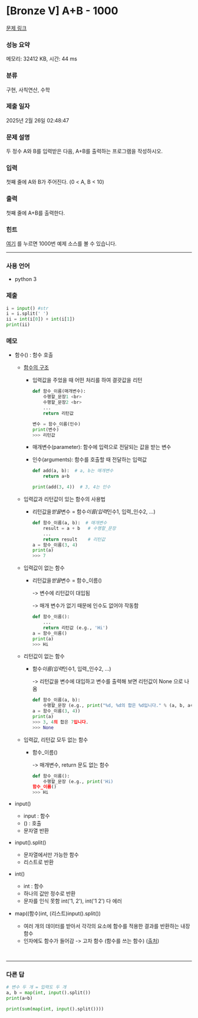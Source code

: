 # [Bronze V] A+B - 1000

[문제 링크](https://www.acmicpc.net/problem/1000)

### 성능 요약

메모리: 32412 KB, 시간: 44 ms

### 분류

구현, 사칙연산, 수학

### 제출 일자

2025년 2월 26일 02:48:47

### 문제 설명

<p>두 정수 A와 B를 입력받은 다음, A+B를 출력하는 프로그램을 작성하시오.</p>

### 입력

 <p>첫째 줄에 A와 B가 주어진다. (0 < A, B < 10)</p>

### 출력

 <p>첫째 줄에 A+B를 출력한다.</p>

### 힌트

[여기](https://help.acmicpc.net/language/info) 를 누르면 1000번 예제 소스를 볼 수 있습니다.

---

### 사용 언어

- python 3

### 제출

```python
i = input() #str
i = i.split(' ')
ii = int(i[0]) + int(i[1])
print(ii)
```

### 메모

- 함수() : 함수 호출

  - [함수의 구조](https://wikidocs.net/24#_5)

    - 입력값을 주었을 때 어떤 처리를 하여 결괏값을 리턴 <br>

      ```python
      def 함수_이름(매개변수):
          수행할_문장1 <br>
          수행할_문장2 <br>
          ...
          return 리턴값

      변수 = 함수_이름(인수)
      print(변수)
      >>> 리턴값
      ```

    - 매개변수(parameter): 함수에 입력으로 전달되는 값을 받는 변수
    - 인수(arguments): 함수를 호출할 때 전달하는 입력값

      ```python
      def add(a, b):  # a, b는 매개변수
          return a+b

      print(add(3, 4))  # 3, 4는 인수
      ```

  - 입력값과 리턴값이 있는 함수의 사용법 <br>

    - 리턴값을*받을*변수 = 함수*이름(입력*인수1, 입력\_인수2, ...) <br>

      ```python
      def 함수_이름(a, b):  # 매개변수
          result = a + b   # 수행할_문장
          ...
          return result    # 리턴값
      a = 함수_이름(3, 4)
      print(a)
      >>> 7
      ```

  - 입력값이 없는 함수 <br>

    - 리턴값을*받을*변수 = 함수\_이름() <br>

      -> 변수에 리턴값이 대입됨 <br>

      -> 매개 변수가 없기 때문에 인수도 없어야 작동함

      ```python
      def 함수_이름():
          ...
          return 리턴값 (e.g., 'Hi')
      a = 함수_이름()
      print(a)
      >>> Hi
      ```

  - 리턴값이 없는 함수 <br>

    - 함수*이름(입력*인수1, 입력\_인수2, ...) <br>

      -> 리턴값을 변수에 대입하고 변수를 출력해 보면 리턴값이 None 으로 나옴

      ```python
      def 함수_이름(a, b):
          수행할_문장 (e.g., print("%d, %d의 합은 %d입니다." % (a, b, a+b))
      a = 함수_이름(3, 4))
      print(a)
      >>> 3, 4의 합은 7입니다.
      >>> None
      ```

  - 입력값, 리턴값 모두 없는 함수

    - 함수\_이름() <br>

      -> 매개변수, return 문도 없는 함수

      ```python
      def 함수_이름():
          수행할_문장 (e.g., print('Hi)
      함수_이름()
      >>> Hi
      ```

- input()
  - input : 함수
  - () : 호출
  - 문자열 반환
- input().split() <br>
  - 문자열에서만 가능한 함수
  - 리스트로 반환
- int() <br>
  - int : 함수
  - 하나의 값만 정수로 반환
  - 문자를 인식 못함 int('1, 2'), int('1 2') 다 에러
- map((함수)int, (리스트)input().split()) <br>
  - 여러 개의 데이터를 받아서 각각의 요소에 함수를 적용한 결과를 반환하는 내장 함수
  - 인자에도 함수가 들어감 -> 고차 함수 (함수를 쓰는 함수)
    ([출처](https://dotiromoook.tistory.com/28))

<br>

---

### 다른 답

```python
# 변수 두 개 = 입력도 두 개
a, b = map(int, input().split())
print(a+b)
```

```python
print(sum(map(int, input().split())))
```
